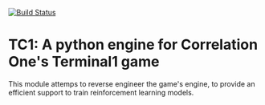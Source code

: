 [![Build Status](https://travis-ci.org/PForet/TC1.svg?branch=master)](https://travis-ci.org/PForet/TC1)

# TC1: A python engine for Correlation One's Terminal1 game

This module attemps to reverse engineer the game's engine, to provide an efficient support to train reinforcement learning models.

